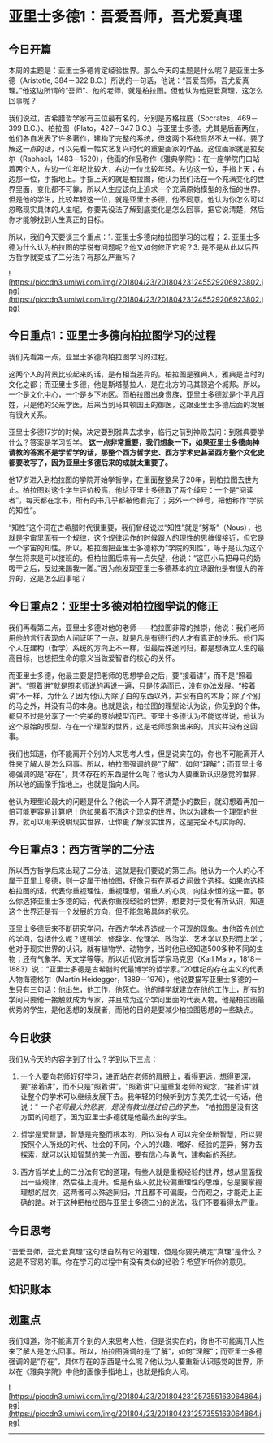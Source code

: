 # 亚里士多德1：吾爱吾师，吾尤爱真理

## 今日开篇

本周的主题是：亚里士多德肯定经验世界。那么今天的主题是什么呢？是亚里士多德（Aristotle, 384－322 B.C.）所说的一句话，他说：“吾爱吾师，吾尤爱真理。”他这边所谓的“吾师”、他的老师，就是柏拉图。但他认为他更爱真理，这怎么回事呢？

我们说过，古希腊哲学家有三位最有名的，分别是苏格拉底（Socrates，469－399 B.C.）、柏拉图（Plato，427－347 B.C.）与亚里士多德。尤其是后面两位，他们各自发表了许多著作，建构了完整的系统，但这两个系统显然不太一样。要了解这一点的话，可以先看一幅文艺复兴时代的重要画家的作品。这位画家就是拉斐尔（Raphael，1483－1520），他画的作品称作《雅典学院》：在一座学院门口站着两个人，左边一位年纪比较大，右边一位比较年轻。左边这一位，手指上天；右边那一位，手指地上。手指上天的就是柏拉图，他认为我们活在一个充满变化的世界里面，变化都不可靠，所以人生应该向上追求一个充满原始模型的永恒的世界。但是他的学生，比较年轻这一位，就是亚里士多德，他不同意。他认为你怎么可以忽略现实具体的人生呢，你要先设法了解到底变化是怎么回事，把它说清楚，然后你才能够找到人生真正的目标。

所以，我们今天要谈三个重点：1. 亚里士多德向柏拉图学习的过程； 2. 亚里士多德为什么认为柏拉图的学说有问题呢？他又如何修正它呢？3. 是不是从此以后西方哲学就变成了二分法？有那么严重吗？

![https://piccdn3.umiwi.com/img/201804/23/201804231245529206923802.jpg](https://piccdn3.umiwi.com/img/201804/23/201804231245529206923802.jpg)

## 今日重点1：亚里士多德向柏拉图学习的过程

我们先看第一点，亚里士多德向柏拉图学习的过程。

这两个人的背景比较起来的话，是有相当差异的。柏拉图是雅典人，雅典是当时的文化之都；而亚里士多德，他是斯塔基拉人，是在北方的马其顿这个城邦。所以，一个是文化中心，一个是乡下地区。而柏拉图出身贵族，亚里士多德就是个平凡百姓，只是他的父亲学医，后来当到马其顿国王的御医，这跟亚里士多德后面的发展有很大关系。

亚里士多德17岁的时候，决定要到雅典去求学，临行之前到神殿去问：到雅典要学什么？答案是学习哲学。 **这一点非常重要，我们想象一下，如果亚里士多德向神请教的答案不是学哲学的话，那整个西方哲学史、西方学术史甚至西方整个文化史都要改写了，因为亚里士多德后来的成就太重要了。**

他17岁进入到柏拉图的学院开始学哲学，在里面整整呆了20年，到柏拉图去世为止。柏拉图对这个学生评价极高，他给亚里士多德取了两个绰号：一个是“阅读者”，每天都在念书，所有的书几乎都被他看完了；另外一个绰号，把他称作“学院的知性”。

“知性”这个词在古希腊时代很重要，我们曾经说过“知性”就是“努斯”（Nous），也就是宇宙里面有一个规律，这个规律运作的时候跟人的理性的思维很接近，但它是一个宇宙的知性。所以，柏拉图把亚里士多德称为“学院的知性”，等于是认为这个学生将来是可以接班的。但柏拉图后来有一点失望，他说：“这匹小马把母马的奶吸干之后，反过来踢我一脚。”因为他发现亚里士多德基本的立场跟他是有很大的差异的，这是怎么回事呢？

## 今日重点2：亚里士多德对柏拉图学说的修正

我们再看第二点，亚里士多德对他的老师——柏拉图非常的推崇，他说：我们老师用他的言行表现向人间证明了一点，就是凡是有德行的人才有真正的快乐。他们两个人在建构（哲学）系统的方向上不一样，但最后殊途同归，都是想确立人生的最高目标，也想把生命的意义当做爱智者的核心的关怀。

而亚里士多德，他最主要是把老师的思想学会之后，要“接着讲”，而不是“照着讲”。“照着讲”就是照老师说的再说一遍，只是传承而已，没有办法发展。“接着讲”不一样，为什么？因为他认为除了白的东西以外，并没有白的本身；除了个别的马之外，并没有马的本身。也就是说，柏拉图的理型论认为说，你见到的个体，都只不过是分享了一个完美的原始模型而已。亚里士多德认为不能这样说，他认为这个原始的模型、存在一个理型的世界，这是老师想象出来的，其实并没有这回事。

我们也知道，你不能离开个别的人来思考人性，但是说实在的，你也不可能离开人性来了解人是怎么回事。所以，柏拉图强调的是“了解”，如何“理解”；而亚里士多德强调的是“存在”，具体存在的东西是什么呢？他认为人要重新认识感觉的世界，所以他的画像手指地上，也就是指向人间。

他认为理型论最大的问题是什么？他说一个人算不清楚小的数目，就幻想着再加一倍可能更容易计算吧！你如果看不清这个现实的世界，你以为建构一个理型的世界，就可以用来说明现实世界，让你更了解现实世界，这是完全不切实际的。

## 今日重点3：西方哲学的二分法

所以西方哲学后来出现了二分法，这就是我们要说的第三点。他认为一个人的心不属于亚里士多德，则一定属于柏拉图，好像只有在两者之间做个选择。如果你选择柏拉图的话，代表你重视理性，重视理想，偏重人的心灵，向往永恒的这一面。那么你选择亚里士多德的话，代表你重视经验的世界，想要对于变化有所认识，知道这个世界还是有一个发展的方向，但不能忽略具体的状况。

亚里士多德后来不断研究学问，在西方学术界造成一个可观的现象。由他首先创立的学问，包括什么呢？逻辑学、修辞学、伦理学、政治学、艺术学以及形而上学；他对于现实世界的认识，就有植物学、动物学，当时他已经知道500多种不同的生物；还有气象学、天文学等等。所以近代欧洲哲学家马克思（Karl Marx，1818－1883）说：“亚里士多德是古希腊时代最博学的哲学家。”20世纪的存在主义的代表人物海德格尔（Martin Heidegger，1889－1976），他说要描写亚里士多德的一生只有三句话：他出生，他工作，他死亡。他的博学就建立在他的工作上，所有的学问只要他一接触就成为专家，并且成为这个学问里面的代表人物。他是柏拉图最优秀的学生，是他思想的发展者，而他的目的是要减少柏拉图思想的一些缺点。

## 今日收获

我们从今天的内容学到了什么？学到以下三点：

1. 一个人要向老师好好学习，进而站在老师的肩膀上，看得更远，想得更深，要“接着讲”，而不只是“照着讲”。“照着讲”只是重复老师的观念，“接着讲”就让整个的学术可以继续发展下去。我年轻的时候听到方东美先生说一句话，他说：“ *一个老师最大的悲哀，是没有教出胜过自己的学生。* ”柏拉图是没有这方面的问题了，因为亚里士多德就是他最杰出的学生。

2. 哲学是爱智慧，智慧是完整而根本的，所以没有人可以完全垄断智慧，所以要按照个人所处的时代、社会的不同，个人的兴趣、嗜好、经验的差异，努力去探索，就可以认知智慧的某一方面，要有信心与勇气，建构新的系统。

3. 西方哲学史上的二分法有它的道理，有些人就是重视经验的世界，想从里面找出一些规律，然后往上提升。但是有些人就比较偏重理性的思维，总是要掌握理想的层次，这两者可以殊途同归，并且都不可偏废，合而观之，才能走上正确的路。对于这种把柏拉图与亚里士多德二分的说法，我们不要看得太严重。

## 今日思考

“吾爱吾师，吾尤爱真理”这句话自然有它的道理，但是你要先确定“真理”是什么？这是不容易的事。你在学习的过程中有没有类似的经验？希望听听你的意见。

## 知识账本

## 划重点

我们知道，你不能离开个别的人来思考人性，但是说实在的，你也不可能离开人性来了解人是怎么回事。所以，柏拉图强调的是“了解”，如何“理解”；而亚里士多德强调的是“存在”，具体存在的东西是什么呢？他认为人要重新认识感觉的世界，所以在《雅典学院》中他的画像手指地上，也就是指向人间。


![https://piccdn3.umiwi.com/img/201804/23/201804231257355163064864.jpg](https://piccdn3.umiwi.com/img/201804/23/201804231257355163064864.jpg)

---
